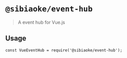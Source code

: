 # `@sibiaoke/event-hub`

> A event hub for Vue.js

## Usage

```
const VueEventHub = require('@sibiaoke/event-hub');

```
